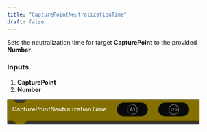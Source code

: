 ```yaml
---
title: "CapturePointNeutralizationTime"
draft: false
---
```

Sets the neutralization time for target **CapturePoint** to the provided **Number**.
### Inputs
1. **CapturePoint**
2. **Number**

![CapturePointNeutralizationTime](https://raw.githubusercontent.com/battlefield-portal-community/Image-CDN/main/portal_blocks/CapturePointNeutralizationTime.png)